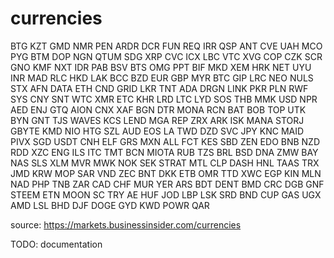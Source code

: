 # currencies

BTG KZT GMD NMR PEN ARDR DCR FUN REQ IRR QSP ANT CVE UAH MCO PYG BTM DOP NGN QTUM SDG XRP CVC ICX LBC VTC XVG COP CZK SCR GNO KMF NXT IDR PAB BSV BTS OMG PPT BIF MKD XEM HRK NET UYU INR MAD RLC HKD LAK BCC BZD EUR GBP MYR BTC GIP LRC NEO NULS STX AFN DATA ETH CND GRID LKR TNT ADA DRGN LINK PKR PLN RWF SYS CNY SNT WTC XMR ETC KHR LRD LTC LYD SOS THB MMK USD NPR AED ENJ GTQ AION CNX XAF BGN DTR MONA RCN BAT BOB TOP UTK BYN GNT TJS WAVES KCS LEND MGA REP ZRX ARK ISK MANA STORJ GBYTE KMD NIO HTG SZL AUD EOS LA TWD DZD SVC JPY KNC MAID PIVX SGD USDT CNH ELF GRS MXN ALL FCT KES SBD ZEN EDO BNB NZD RDD XZC ENG ILS ITC TMT BCN MIOTA RUB TZS BRL BSD DNA ZMW BAY NAS SLS XLM MVR MWK NOK SEK STRAT MTL CLP DASH HNL TAAS TRX JMD KRW MOP SAR VND ZEC BNT DKK ETB OMR TTD XWC EGP KIN MLN NAD PHP TNB ZAR CAD CHF MUR YER ARS BDT DENT BMD CRC DGB GNF STEEM ETN MOON SC TRY AE HUF JOD LBP LSK SRD BND CUP GAS UGX AMD LSL BHD DJF DOGE GYD KWD POWR QAR

source: https://markets.businessinsider.com/currencies

TODO: documentation
